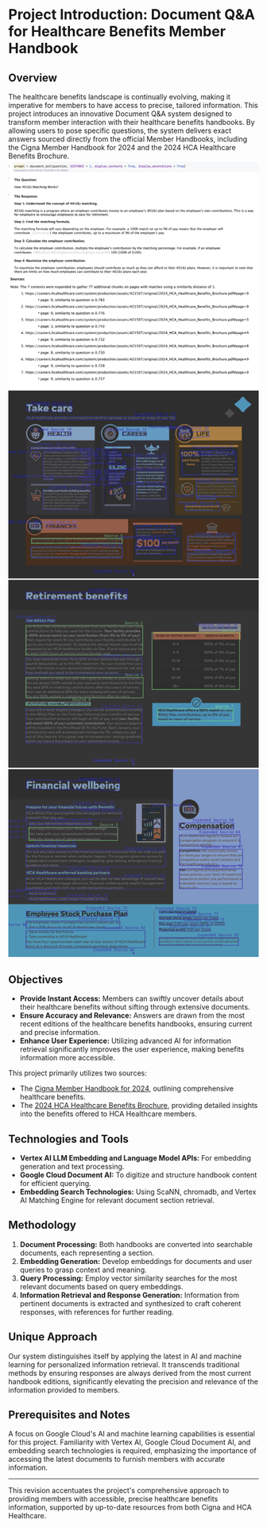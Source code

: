 

# Project Introduction: Document Q&A for Healthcare Benefits Member Handbook

## Overview

The healthcare benefits landscape is continually evolving, making it imperative for members to have access to precise, tailored information. This project introduces an innovative Document Q&A system designed to transform member interaction with their healthcare benefits handbooks. By allowing users to pose specific questions, the system delivers exact answers sourced directly from the official Member Handbooks, including the Cigna Member Handbook for 2024 and the 2024 HCA Healthcare Benefits Brochure.
![question.png](Document%20QA%20-%202024%20HCA%20Healthcare%20Benefit%2Fimg%2Fquestion.png)
![Source.png](Document%20QA%20-%202024%20HCA%20Healthcare%20Benefit%2Fimg%2FSource.png)
![img.png](Document%20QA%20-%202024%20HCA%20Healthcare%20Benefit%2Fimg%2Fimg.png)
![img_2.png](Document%20QA%20-%202024%20HCA%20Healthcare%20Benefit%2Fimg%2Fimg_2.png)
![img_1.png](Document%20QA%20-%202024%20HCA%20Healthcare%20Benefit%2Fimg%2Fimg_1.png)
## Objectives

- **Provide Instant Access:** Members can swiftly uncover details about their healthcare benefits without sifting through extensive documents.
- **Ensure Accuracy and Relevance:** Answers are drawn from the most recent editions of the healthcare benefits handbooks, ensuring current and precise information.
- **Enhance User Experience:** Utilizing advanced AI for information retrieval significantly improves the user experience, making benefits information more accessible.


This project primarily utilizes two sources:
- The [Cigna Member Handbook for 2024](https://www.tn.gov/content/dam/tn/partnersforhealth/documents/cigna_member_handbook_2024.pdf), outlining comprehensive healthcare benefits.
- The [2024 HCA Healthcare Benefits Brochure](https://careers.hcahealthcare.com/system/production/assets/421507/original/2024_HCA_Healthcare_Benefits_Brochure.pdf), providing detailed insights into the benefits offered to HCA Healthcare members.

## Technologies and Tools

- **Vertex AI LLM Embedding and Language Model APIs:** For embedding generation and text processing.
- **Google Cloud Document AI:** To digitize and structure handbook content for efficient querying.
- **Embedding Search Technologies:** Using ScaNN, chromadb, and Vertex AI Matching Engine for relevant document section retrieval.

## Methodology

1. **Document Processing:** Both handbooks are converted into searchable documents, each representing a section.
2. **Embedding Generation:** Develop embeddings for documents and user queries to grasp context and meaning.
3. **Query Processing:** Employ vector similarity searches for the most relevant documents based on query embeddings.
4. **Information Retrieval and Response Generation:** Information from pertinent documents is extracted and synthesized to craft coherent responses, with references for further reading.

## Unique Approach

Our system distinguishes itself by applying the latest in AI and machine learning for personalized information retrieval. It transcends traditional methods by ensuring responses are always derived from the most current handbook editions, significantly elevating the precision and relevance of the information provided to members.

## Prerequisites and Notes

A focus on Google Cloud's AI and machine learning capabilities is essential for this project. Familiarity with Vertex AI, Google Cloud Document AI, and embedding search technologies is required, emphasizing the importance of accessing the latest documents to furnish members with accurate information.

---

This revision accentuates the project's comprehensive approach to providing members with accessible, precise healthcare benefits information, supported by up-to-date resources from both Cigna and HCA Healthcare.